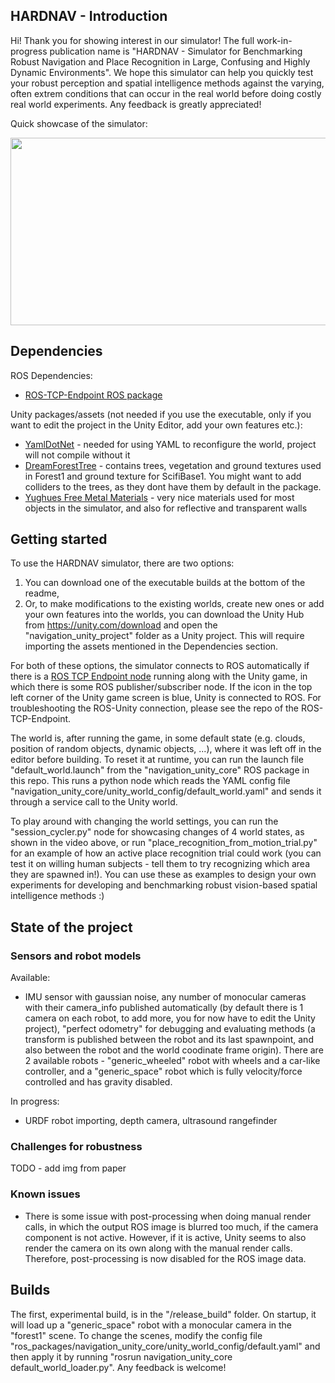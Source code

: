 ## HARDNAV - Introduction
Hi! Thank you for showing interest in our simulator! The full work-in-progress publication name is "HARDNAV - Simulator for Benchmarking Robust Navigation and Place Recognition in Large, Confusing and Highly Dynamic Environments". We hope this simulator can help you quickly test your robust perception and spatial intelligence methods against the varying, often extrem conditions that can occur in the real world before doing costly real world experiments. Any feedback is greatly appreciated! 

Quick showcase of the simulator:

[<img src="https://img.youtube.com/vi/AT6wtF-p_fQ/hqdefault.jpg" width="600" height="300"
/>](https://www.youtube.com/embed/AT6wtF-p_fQ)

## Dependencies
ROS Dependencies:
- [ROS-TCP-Endpoint ROS package](https://github.com/Unity-Technologies/ROS-TCP-Endpoint)
  
Unity packages/assets (not needed if you use the executable, only if you want to edit the project in the Unity Editor, add your own features etc.):
- [YamlDotNet](https://assetstore.unity.com/packages/tools/integration/yamldotnet-for-unity-36292) - needed for using YAML to reconfigure the world, project will not compile without it
- [DreamForestTree](https://assetstore.unity.com/packages/3d/vegetation/trees/dream-forest-tree-105297) - contains trees, vegetation and ground textures used in Forest1 and ground texture for ScifiBase1. You might want to add colliders to the trees, as they dont have them by default in the package.
- [Yughues Free Metal Materials](https://assetstore.unity.com/packages/2d/textures-materials/metals/yughues-free-metal-materials-12949) - very nice materials used for most objects in the simulator, and also for reflective and transparent walls

## Getting started
To use the HARDNAV simulator, there are two options:
1) You can download one of the executable builds at the bottom of the readme,
2) Or, to make modifications to the existing worlds, create new ones or add your own features into the worlds, you can download the Unity Hub from https://unity.com/download and open the "navigation_unity_project" folder as a Unity project. This will require importing the assets mentioned in the Dependencies section.

For both of these options, the simulator connects to ROS automatically if there is a [ROS TCP Endpoint node](https://github.com/Unity-Technologies/ROS-TCP-Endpoint) running along with the Unity game, in which there is some ROS publisher/subscriber node. If the icon in the top left corner of the Unity game screen is blue, Unity is connected to ROS. For troubleshooting the ROS-Unity connection, please see the repo of the ROS-TCP-Endpoint.

The world is, after running the game, in some default state (e.g. clouds, position of random objects, dynamic objects, ...), where it was left off in the editor before building. To reset it at runtime, you can run the launch file "default_world.launch" from the "navigation_unity_core" ROS package in this repo. This runs a python node which reads the YAML config file "navigation_unity_core/unity_world_config/default_world.yaml" and sends it through a service call to the Unity world.

To play around with changing the world settings, you can run the "session_cycler.py" node for showcasing changes of 4 world states, as shown in the video above, or run "place_recognition_from_motion_trial.py" for an example of how an active place recognition trial could work (you can test it on willing human subjects - tell them to try recognizing which area they are spawned in!). You can use these as examples to design your own experiments for developing and benchmarking robust vision-based spatial intelligence methods :)

## State of the project
### Sensors and robot models
Available:
- IMU sensor with gaussian noise, any number of monocular cameras with their camera_info published automatically (by default there is 1 camera on each robot, to add more, you for now have to edit the Unity project), "perfect odometry" for debugging and evaluating methods (a transform is published between the robot and its last spawnpoint, and also between the robot and the world coodinate frame origin). There are 2 available robots - "generic_wheeled" robot with wheels and a car-like controller, and a "generic_space" robot which is fully velocity/force controlled and has gravity disabled.
  
In progress:
- URDF robot importing, depth camera, ultrasound rangefinder

### Challenges for robustness
TODO - add img from paper

### Known issues
- There is some issue with post-processing when doing manual render calls, in which the output ROS image is blurred too much, if the camera component is not active. However, if it is active, Unity seems to also render the camera on its own along with the manual render calls. Therefore, post-processing is now disabled for the ROS image data.

## Builds
The first, experimental build, is in the "/release_build" folder. On startup, it will load up a "generic_space" robot with a monocular camera in the "forest1" scene. To change the scenes, modify the config file "ros_packages/navigation_unity_core/unity_world_config/default.yaml" and then apply it by running "rosrun navigation_unity_core default_world_loader.py". Any feedback is welcome!
